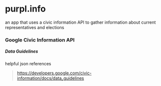 # purpl.info
an app that uses a civic information API to gather information about current representatives and elections

### Google Civic Information API
##### Data Guidelines
helpful json references
> https://developers.google.com/civic-information/docs/data_guidelines

